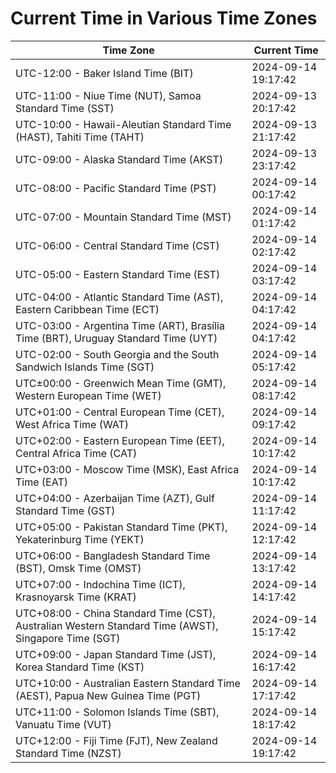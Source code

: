 # Current Time in Various Time Zones

| Time Zone | Current Time |
|-----------|--------------|
| UTC-12:00 - Baker Island Time (BIT) | 2024-09-14 19:17:42 |
| UTC-11:00 - Niue Time (NUT), Samoa Standard Time (SST) | 2024-09-13 20:17:42 |
| UTC-10:00 - Hawaii-Aleutian Standard Time (HAST), Tahiti Time (TAHT) | 2024-09-13 21:17:42 |
| UTC-09:00 - Alaska Standard Time (AKST) | 2024-09-13 23:17:42 |
| UTC-08:00 - Pacific Standard Time (PST) | 2024-09-14 00:17:42 |
| UTC-07:00 - Mountain Standard Time (MST) | 2024-09-14 01:17:42 |
| UTC-06:00 - Central Standard Time (CST) | 2024-09-14 02:17:42 |
| UTC-05:00 - Eastern Standard Time (EST) | 2024-09-14 03:17:42 |
| UTC-04:00 - Atlantic Standard Time (AST), Eastern Caribbean Time (ECT) | 2024-09-14 04:17:42 |
| UTC-03:00 - Argentina Time (ART), Brasília Time (BRT), Uruguay Standard Time (UYT) | 2024-09-14 04:17:42 |
| UTC-02:00 - South Georgia and the South Sandwich Islands Time (SGT) | 2024-09-14 05:17:42 |
| UTC±00:00 - Greenwich Mean Time (GMT), Western European Time (WET) | 2024-09-14 08:17:42 |
| UTC+01:00 - Central European Time (CET), West Africa Time (WAT) | 2024-09-14 09:17:42 |
| UTC+02:00 - Eastern European Time (EET), Central Africa Time (CAT) | 2024-09-14 10:17:42 |
| UTC+03:00 - Moscow Time (MSK), East Africa Time (EAT) | 2024-09-14 10:17:42 |
| UTC+04:00 - Azerbaijan Time (AZT), Gulf Standard Time (GST) | 2024-09-14 11:17:42 |
| UTC+05:00 - Pakistan Standard Time (PKT), Yekaterinburg Time (YEKT) | 2024-09-14 12:17:42 |
| UTC+06:00 - Bangladesh Standard Time (BST), Omsk Time (OMST) | 2024-09-14 13:17:42 |
| UTC+07:00 - Indochina Time (ICT), Krasnoyarsk Time (KRAT) | 2024-09-14 14:17:42 |
| UTC+08:00 - China Standard Time (CST), Australian Western Standard Time (AWST), Singapore Time (SGT) | 2024-09-14 15:17:42 |
| UTC+09:00 - Japan Standard Time (JST), Korea Standard Time (KST) | 2024-09-14 16:17:42 |
| UTC+10:00 - Australian Eastern Standard Time (AEST), Papua New Guinea Time (PGT) | 2024-09-14 17:17:42 |
| UTC+11:00 - Solomon Islands Time (SBT), Vanuatu Time (VUT) | 2024-09-14 18:17:42 |
| UTC+12:00 - Fiji Time (FJT), New Zealand Standard Time (NZST) | 2024-09-14 19:17:42 |
